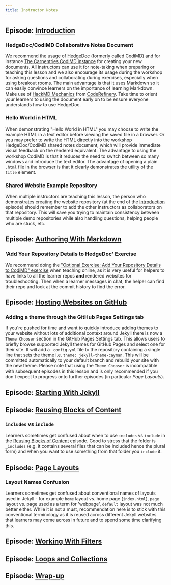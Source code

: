 ```yaml
---
title: Instructor Notes
---
```


## Episode: [Introduction](introduction/index.html)

### HedgeDoc/CodiMD Collaborative Notes Document

We recommend the usage of [HedgeDoc](https://hedgedoc.org) (formerly called CodiMD) and for instance
[The Carpentries CodiMD instance](https://codimd.carpentries.org) for creating your new documents.
All instructors can use it for note-taking when preparing or teaching this lesson and we also encourage
its usage during the workshop for asking questions and collaborating during exercises, especially when using breakout rooms.
The main advantage is that it uses Markdown so it can easily convince learners on the importance of learning Markdown.
Make use of [HackMD Mechanics](https://coderefinery.github.io/manuals/hackmd-mechanics/#basic-controls)
from [CodeRefinery](https://coderefinery.org/). Take time to orient your learners to using the document early on
to be ensure everyone understands how to use HedgeDoc.

### Hello World in HTML

When demonstrating "Hello World in HTML" you may choose to write the example HTML in a text editor
before viewing the saved file in a browser. Or you may prefer to write the HTML directly into the workshop
HedgeDoc/CodiMD shared notes document, which will provide immediate visual feedback on the rendered equivalent.
The advantage to using the workshop CodiMD is that it reduces the need to switch between so many windows and introduce
the text editor. The advantage of opening a plain `.html` file in the browser is that it
clearly demonstrates the utility of the `title` element.

### Shared Website Example Repository

When multiple instructors are teaching this lesson, the person who demonstrates creating the website repository
(at the end of the [Introduction](introduction/index.html) episode) should remember to add the
other instructors as collaborators on that repository.
This will save you trying to maintain consistency between multiple demo repositories while also handling questions,
helping people who are stuck, etc.

## Episode: [Authoring With Markdown](markdown/index.html)

### 'Add Your Repository Details to HedgeDoc' Exercise

We recommend doing the ["Optional Exercise: Add Your Repository Details to CodiMD" exercise](markdown/index.html#optional-exercise-add-your-repository-details-to-codimd) when teaching online, as it is
very useful for helpers to have links to all the learner repos **and** rendered websites for troubleshooting.
Then when a learner messages in chat, the helper can find their repo and look at the commit history to find the error.

## Episode: [Hosting Websites on GitHub](github-pages/index.html)

### Adding a theme through the GitHub Pages Settings tab

If you're pushed for time and want to quickly introduce adding themes to your website without lots of additional context around Jekyll there is now a `Theme Chooser` section in the GitHub Pages Settings tab. This allows users to briefly browse supported Jekyll themes for GitHub Pages and select one for their site.
It will add a `_config.yml` file to the repository containing a single line that sets the theme i.e. `theme: jekyll-theme-cayman`. This will be committed automatically to your default branch and rebuild your site with the new theme.
Please note that using the `Theme Chooser` is incompatible with subsequent episodes in this lesson and is only recommended if you don't expect to progress onto further episodes (in particular *Page Layouts*).

## Episode: [Starting With Jekyll](starting-jekyll/index.html)

## Episode: [Reusing Blocks of Content](includes/index.html)

### `includes` vs `include`

Learners sometimes get confused about when to use `includes` vs `include` in the
[Reusing Blocks of Content](includes/index.html) episode. Good to stress that the folder is `_includes`
(e.g. it contains several files that can be included hence the plural form) and when you want to use something from that folder you `include` it.

## Episode: [Page Layouts](layouts/index.html)

### Layout Names Confusion

Learners sometimes get confused about conventional names of layouts used in Jekyll - for example `home`
layout vs. home page (`index.html`), `page` layout vs. page used as a term for 'webpage', `default` layout was not much better
either. While it is not a must, recommendation here is to stick with this conventional terminology as it is
reused across different Jekyll websites that learners may come across in future and to spend some time clarifying this.

## Episode: [Working With Filters](filters/index.html)

## Episode: [Loops and Collections](arrays/index.html)

## Episode: [Wrap-up](wrap-up/index.html)




